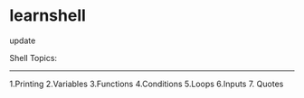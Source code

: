 # learnshell

update

Shell Topics:

--------------
1.Printing
2.Variables
3.Functions
4.Conditions
5.Loops
6.Inputs
7. Quotes
